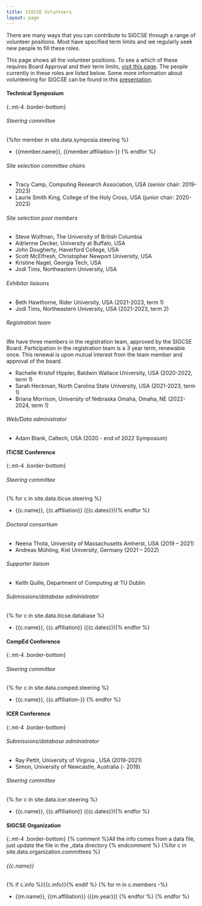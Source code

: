 ```yaml
---
title: SIGCSE Volunteers
layout: page 
---
```


There are many ways that you can contribute to SIGCSE through a range of volunteer positions. Most have specified term limits and we regularly seek new people to fill these roles.

This page shows all the volunteer positions. To see a which of these requires Board Approval and their term limits, [visit this page](../policies/approval.html). The people currently in these roles are listed below. Some more information about volunteering for SIGCSE can be found in this [presentation](../files/documents/pdfs/How%20to%20Volunteer%20with%20SIGCSE%202019.pdf).

#### Technical Symposium
{:.mt-4 .border-bottom}

###### Steering committee

{%for member in site.data.symposia.steering %}
- {{member.name}}, {{member.affiliation-}}
{% endfor %}

###### Site selection committee chairs

-   Tracy Camp, Computing Research Association, USA (senior chair: 2019-2023)
-	Laurie Smith King, College of the Holy Cross, USA (junior chair: 2020-2023)

###### Site selection pool members

- Steve Wolfman, The University of British Columbia
- Adrienne Decker, University at Buffalo, USA
- John Dougherty, Haverford College, USA
- Scott McElfresh, Christopher Newport University, USA
- Kristine Nagel, Georgia Tech, USA
- Jodi Tims, Northeastern University, USA

###### Exhibitor liaisons

-   Beth Hawthorne, Rider University, USA (2021-2023, term 1)
-   Jodi Tims, Northeastern University, USA (2021-2023, term 2)

###### Registration team

We have three members in the registration team, approved by the SIGCSE Board. Participation in the registration team is a 3 year term, renewable once. This renewal is upon mutual interest from the team member and approval of the board.

- Rachelle Kristof Hippler, Baldwin Wallace University, USA (2020-2022, term 1)
- Sarah Heckman, North Carolina State University, USA (2021-2023, term 1)
- Briana Morrison, University of Nebraska Omaha, Omaha, NE (2022-2024, term 1)

###### Web/Data administrator

-   Adam Blank, Caltech, USA (2020 - end of 2022 Symposium)

#### ITiCSE Conference
{:.mt-4 .border-bottom}

###### Steering committee

{% for c in site.data.iticse.steering %}
- {{c.name}}, {{c.affiliation}} ({{c.dates}}){% endfor %}

###### Doctoral consortium

- Neena Thota, University of Massachusetts Amherst, USA (2019 – 2021)
- Andreas Mühling, Kiel University, Germany (2021 – 2022)

###### Supporter liaison

- Keith Quille, Department of Computing at TU Dublin

###### Submissions/database administrator

{% for c in site.data.iticse.database %}
- {{c.name}}, {{c.affiliation}} ({{c.dates}}){% endfor %}


#### CompEd Conference
{:.mt-4 .border-bottom}

###### Steering committee

{% for c in site.data.comped.steering %}
- {{c.name}}, {{c.affiliation-}}
{% endfor %}

#### ICER Conference
{:.mt-4 .border-bottom}

###### Submissions/database administrator

-   Ray Pettit, University of Virginia , USA (2019-2021)
-   Simon, University of Newcastle, Australia (- 2019)

###### Steering committee

{% for c in site.data.icer.steering %}
- {{c.name}}, {{c.affiliation}} ({{c.dates}}){% endfor %}


#### SIGCSE Organization
{:.mt-4 .border-bottom}
{% comment %}All the info comes from a data file,
just update the file in the _data directory {% endcomment %}
{%for c in site.data.organization.committees %}
###### {{c.name}}
{% if c.info %}{{c.info}}{% endif %}
{% for m in c.members -%}
- {{m.name}}, {{m.affiliation}} ({{m.year}})
{% endfor %}
{% endfor %}


